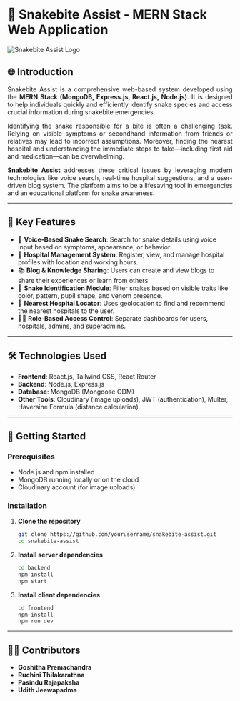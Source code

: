 # 🐍 Snakebite Assist - MERN Stack Web Application

![Snakebite Assist Logo](path/to/logo.png)

## 🌐 Introduction

<p align="justify">
Snakebite Assist is a comprehensive web-based system developed using the <strong>MERN Stack (MongoDB, Express.js, React.js, Node.js)</strong>. It is designed to help individuals quickly and efficiently identify snake species and access crucial information during snakebite emergencies.
</p>

<p align="justify">
Identifying the snake responsible for a bite is often a challenging task. Relying on visible symptoms or secondhand information from friends or relatives may lead to incorrect assumptions. Moreover, finding the nearest hospital and understanding the immediate steps to take—including first aid and medication—can be overwhelming.
</p>

<p align="justify">
<strong>Snakebite Assist</strong> addresses these critical issues by leveraging modern technologies like voice search, real-time hospital suggestions, and a user-driven blog system. The platform aims to be a lifesaving tool in emergencies and an educational platform for snake awareness.
</p>

---

## 🧩 Key Features

- 🎤 **Voice-Based Snake Search**: Search for snake details using voice input based on symptoms, appearance, or behavior.
- 🏥 **Hospital Management System**: Register, view, and manage hospital profiles with location and working hours.
- 📚 **Blog & Knowledge Sharing**: Users can create and view blogs to share their experiences or learn from others.
- 🐍 **Snake Identification Module**: Filter snakes based on visible traits like color, pattern, pupil shape, and venom presence.
- 🧭 **Nearest Hospital Locator**: Uses geolocation to find and recommend the nearest hospitals to the user.
- 🧑‍💼 **Role-Based Access Control**: Separate dashboards for users, hospitals, admins, and superadmins.

---

## 🛠️ Technologies Used

- **Frontend**: React.js, Tailwind CSS, React Router
- **Backend**: Node.js, Express.js
- **Database**: MongoDB (Mongoose ODM)
- **Other Tools**: Cloudinary (image uploads), JWT (authentication), Multer, Haversine Formula (distance calculation)

---

## 🚀 Getting Started

### Prerequisites

- Node.js and npm installed
- MongoDB running locally or on the cloud
- Cloudinary account (for image uploads)

### Installation

1. **Clone the repository**
   ```bash
   git clone https://github.com/yourusername/snakebite-assist.git
   cd snakebite-assist
2. **Install server dependencies**
   ```bash
   cd backend
   npm install
   npm start
2. **Install client  dependencies**
   ```bash
   cd frontend
   npm install
   npm run dev

---
## 🙋‍♂️ Contributors

- **Goshitha Premachandra**
- **Ruchini Thilakarathna** 
- **Pasindu Rajapaksha**   
- **Udith Jeewapadma**  





